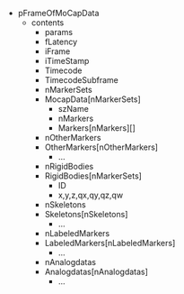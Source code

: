 + pFrameOfMoCapData
    + contents
        + params
        + fLatency
        + iFrame
        + iTimeStamp
        + Timecode
        + TimecodeSubframe
        + nMarkerSets
        + MocapData[nMarkerSets]
            + szName
            + nMarkers
            + Markers[nMarkers][]
        + nOtherMarkers
        + OtherMarkers[nOtherMarkers]
            + ...
        + nRigidBodies
        + RigidBodies[nMarkerSets]
            + ID
            + x,y,z,qx,qy,qz,qw
        + nSkeletons
        + Skeletons[nSkeletons]
            + ...
        + nLabeledMarkers
        + LabeledMarkers[nLabeledMarkers]
            + ...
        + nAnalogdatas
        + Analogdatas[nAnalogdatas]
            + ...
